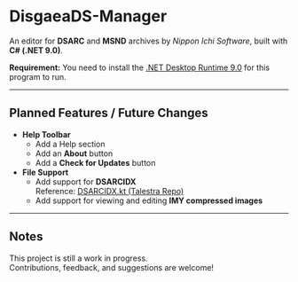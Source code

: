 # DisgaeaDS-Manager

An editor for **DSARC** and **MSND** archives by *Nippon Ichi Software*, built with **C# (.NET 9.0)**.

**Requirement:** You need to install the [.NET Desktop Runtime 9.0](https://dotnet.microsoft.com/en-us/download/dotnet/9.0) for this program to run.

---

## Planned Features / Future Changes

- **Help Toolbar**
  - Add a Help section
  - Add an **About** button
  - Add a **Check for Updates** button
- **File Support**
  - Add support for **DSARCIDX**  
    Reference: [DSARCIDX.kt (Talestra Repo)](https://github.com/talestra/talestrakt/blob/master/%40old/game-criminalgirls/src/com/talestra/criminalgirls/DSARCIDX.kt)
  - Add support for viewing and editing **IMY compressed images**

---

## Notes

This project is still a work in progress.  
Contributions, feedback, and suggestions are welcome!
